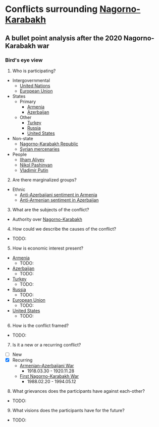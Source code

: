 # Conflicts surrounding [Nagorno-Karabakh](https://en.wikipedia.org/wiki/Nagorno-Karabakh)

## A bullet point analysis after the 2020 Nagorno-Karabakh war

### Bird's eye view

1. Who is participating?
  - Intergovernmental
    - [United Nations](https://en.wikipedia.org/wiki/United_Nations)
    - [European Union](https://en.wikipedia.org/wiki/European_Union)
  - States
    - Primary
      - [Armenia](https://en.wikipedia.org/wiki/Armenia)
      - [Azerbaijan](https://en.wikipedia.org/wiki/Azerbaijan)
    - Other
      - [Turkey](https://en.wikipedia.org/wiki/Turkey)
      - [Russia](https://en.wikipedia.org/wiki/Russia)
      - [United States](https://en.wikipedia.org/wiki/United_States)
  - Non-state
    - [Nagorno-Karabakh Republic](https://en.wikipedia.org/wiki/Republic_of_Artsakh)
    - [Syrian mercenaries](./Participants/Syrian_mercenaries/)
  - People
    - [Ilham Aliyev](https://en.wikipedia.org/wiki/Ilham_Aliyev)
    - [Nikol Pashinyan](https://en.wikipedia.org/wiki/Nikol_Pashinyan)
    - [Vladimir Putin](https://en.wikipedia.org/wiki/Vladimir_Putin)
2. Are there marginalized groups?
  - Ethnic
    - [Anti-Azerbaijani sentiment in Armenia](https://en.wikipedia.org/wiki/Anti-Azerbaijani_sentiment_in_Armenia)
    - [Anti-Armenian sentiment in Azerbaijan](https://en.wikipedia.org/wiki/Anti-Armenian_sentiment_in_Azerbaijan)
3. What are the subjects of the conflict?
  - Authority over [Nagorno-Karabakh](https://en.wikipedia.org/wiki/Nagorno-Karabakh)
4. How could we describe the causes of the conflict?
  - TODO:
5. How is economic interest present?
  - [Armenia](https://en.wikipedia.org/wiki/Armenia)
    - TODO:
  - [Azerbaijan](https://en.wikipedia.org/wiki/Azerbaijan)
    - TODO:
  - [Turkey](https://en.wikipedia.org/wiki/Turkey)
    - TODO:
  - [Russia](https://en.wikipedia.org/wiki/Russia)
    - TODO:
  - [European Union](https://en.wikipedia.org/wiki/European_Union)
    - TODO:
  - [United States](https://en.wikipedia.org/wiki/United_States)
    - TODO:
6. How is the conflict framed?
  - TODO:
7. Is it a new or a recurring conflict?
  - [ ] New
  - [X] Recurring
    - [Armenian–Azerbaijani War](https://en.wikipedia.org/wiki/Armenian%E2%80%93Azerbaijani_War)
      - 1918.03.30 - 1920.11.28
    - [First Nagorno-Karabakh War](https://en.wikipedia.org/wiki/First_Nagorno-Karabakh_War)
      - 1988.02.20 - 1994.05.12
8. What grievances does the participants have against each-other?
  - TODO:
9. What visions does the participants have for the future?
  - TODO:
